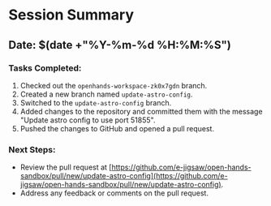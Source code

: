 # Session Summary

## Date: $(date +"%Y-%m-%d %H:%M:%S")

### Tasks Completed:
1. Checked out the `openhands-workspace-zk0x7gdn` branch.
2. Created a new branch named `update-astro-config`.
3. Switched to the `update-astro-config` branch.
4. Added changes to the repository and committed them with the message "Update astro config to use port 51855".
5. Pushed the changes to GitHub and opened a pull request.

### Next Steps:
- Review the pull request at [https://github.com/e-jigsaw/open-hands-sandbox/pull/new/update-astro-config](https://github.com/e-jigsaw/open-hands-sandbox/pull/new/update-astro-config).
- Address any feedback or comments on the pull request.